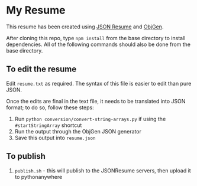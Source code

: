 # My Resume

This resume has been created using [JSON Resume](https://jsonresume.org) and [ObjGen](www.objgen.com/json).

After cloning this repo, type `npm install` from the base directory to install dependencies.  All of the following commands should also be done from the base directory.

## To edit the resume

Edit `resume.txt` as required.  The syntax of this file is easier to edit than pure JSON.

Once the edits are final in the text file, it needs to be translated into JSON format; to do so, follow these steps:

1. Run `python conversion/convert-string-arrays.py` if using the `#startStringArray` shortcut
1. Run the output through the ObjGen JSON generator
1. Save this output into `resume.json`

## To publish

1. `publish.sh` - this will publish to the JSONResume servers, then upload it to pythonanywhere
